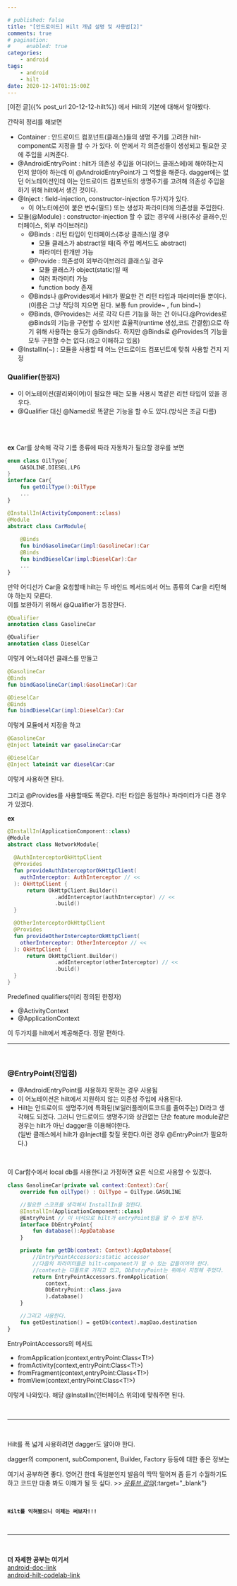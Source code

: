 ```yaml
---

# published: false
title: "[안드로이드] Hilt 개념 설명 및 사용법[2]"
comments: true
# pagination:
#     enabled: true
categories:
    - android
tags:
    - android
    - hilt
date: 2020-12-14T01:15:00Z
---
```


[이전 글]({%  post_url 20-12-12-hilt%}) 에서 Hilt의 기본에 대해서 알아봤다.

간략히 정리를 해보면


- Container : 안드로이드 컴포넌트(클래스)들의 생명 주기를 고려한 hilt-component로 지정을 할 수 가 있다. 이 안에서 각 의존성들이 생성되고 필요한 곳에 주입을 시켜준다.
- @AndroidEntryPoint : hilt가 의존성 주입을 어디(어느 클래스에)에 해야하는지 먼저 알아야 하는데 이 @AndroidEntryPoint가 그 역할을 해준다. dagger에는 없던 어노테이션인데 이는 안드로이드 컴포넌트의 생명주기를 고려해 의존성 주입을 하기 위해 hilt에서 생긴 것이다.
- @Inject : field-injection, constructor-injection 두가지가 있다.
  - 이 어노터에션이 붙은 변수(필드) 또는 생성자 파라미터에 의존성을 주입한다.
- 모듈(@Module) : constructor-injection 할 수 없는 경우에 사용(추상 클래수,인터페이스, 외부 라이브러리)
  - @Binds : 리턴 타입이 인터페이스(추상 클래스)일 경우
    - 모듈 클래스가 abstract일 때(즉 주입 메서드도 abstract)
    - 파라미터 한개만 가능
  - @Provide : 의존성이 외부라이브러리 클래스일 경우
    - 모듈 클래스가 object(static)일 때
    - 여러 파라미터 가능
    - function body 존재
  - @Binds나 @Provides에서 Hilt가 필요한 건 리턴 타입과 파라미터들 뿐이다.(이름은 그냥 적당히 지으면 된다. 보통 fun provide~ , fun bind~)
  - @Binds, @Provides는 서로 각각 다른 기능을 하는 건 아니다.@Provides로 @Binds의 기능을 구현할 수 있지만 효율적(runtime 생성,코드 간결함)으로 하기 위해 사용하는 용도가 @Binds다. 하지만 @Binds로 @Provides의 기능을 모두 구현할 수는 없다.(라고 이해하고 있음)
- @InstallIn(~) : 모듈을 사용할 때 어느 안드로이드 컴포넌트에 맞춰 사용할 건지 지정     



### Qualifier(`한정자`)
- 이 어노테이션(콸리퐈이어)이 필요한 때는 모듈 사용시 똑같은 리턴 타입이 있을 경우다.<br>
- @Qualifier 대신 @Named로 똑깥은 기능을 할 수도 있다.(방식은 조금 다름)

<br><br>

**ex**
Car를 상속해 각각 기름 종류에 따라 자동차가 필요할 경우를 보면
```kotlin
enum class OilType{
    GASOLINE,DIESEL,LPG
}
interface Car{
    fun getOilType():OilType
    ...
}

@InstallIn(ActivityComponent::class)
@Module
abstract class CarModule{
    
    @Binds
    fun bindGasolineCar(impl:GasolineCar):Car
    @Binds
    fun bindDieselCar(impl:DieselCar):Car
    ...
}
```
만약 어디선가 Car을 요청할때 hilt는 두 바인드 메서드에서 어느 종류의 Car을 리턴해야 하는지 모른다.<br>
이를 보완하기 위해서 @Qualifier가 등장한다.
```kotlin
@Qualifier
annotation class GasolineCar

@Qualifier
annotation class DieselCar
```
이렇게 어노테이션 클래스를 만들고 
```kotlin
@GasolineCar
@Binds
fun bindGasolineCar(impl:GasolineCar):Car

@DieselCar
@Binds
fun bindDieselCar(impl:DieselCar):Car
```
이렇게 모듈에서 지정을 하고
```kotlin
@GasolineCar
@Inject lateinit var gasolineCar:Car

@DieselCar
@Inject lateinit var dieselCar:Car
```
이렇게 사용하면 된다.
<br><br>
그리고 @Provides를 사용할때도 똑같다. 리턴 타입은 동일하나 파라미터가 다른 경우가 있겠다.
<br> 

**ex**

```kotlin
@InstallIn(ApplicationComponent::class)
@Module
abstract class NetworkModule{
    
  @AuthInterceptorOkHttpClient
  @Provides
  fun provideAuthInterceptorOkHttpClient(
    authInterceptor: AuthInterceptor // <<
  ): OkHttpClient {
      return OkHttpClient.Builder()
               .addInterceptor(authInterceptor) // <<
               .build()
  }

  @OtherInterceptorOkHttpClient
  @Provides
  fun provideOtherInterceptorOkHttpClient(
    otherInterceptor: OtherInterceptor // <<
  ): OkHttpClient {
      return OkHttpClient.Builder()
               .addInterceptor(otherInterceptor) // <<
               .build()
  }
}
```
Predefined qualifiers(미리 정의된 한정자)
- @ActivityContext
- @ApplicationContext

이 두가지를 hilt에서 제공해준다. 정말 편하다.

___

<br>

### @EntryPoint(진입점)
- @AndroidEntryPoint를 사용하지 못하는 경우 사용됨
- 이 어노테이션은 hilt에서 지원하지 않는 의존성 주입에 사용된다.
- Hilt는 안드로이드 생명주기에 특화된(보일러플레이트코드를 줄여주는) DI라고 생각해도 되겠다. 그러니 안드로이드 생명주기와 상관없는 단순 feature module같은 경우는 hilt가 아닌 dagger을 이용해야한다. <br>
(일반 클래스에서 hilt가 @Inject를 찾질 못한다.이런 경우 @EntryPoint가 필요하다.)
<br>

이 Car함수에서 local db를 사용한다고 가정하면 요론 식으로 사용할 수 있겠다.
```kotlin
class GasolineCar(private val context:Context):Car{
    override fun oilType() : OilType = OilType.GASOLINE

    //필요한 스코프를 생각해서 InstallIn을 정한다.
    @InstallIn(ApplicationComponent::class)
    @EntryPoint // 이 녀석으로 hilt가 entryPoint임을 알 수 있게 된다.
    interface DbEntryPoint{
        fun database():AppDatabase
    }

    private fun getDb(context: Context):AppDatabase{
        //EntryPointAccessors:static accessor
        //다음의 파라미터들은 hilt-component가 알 수 있는 값들이어야 한다.
        //context는 디폴트로 가지고 있고, DbEntryPoint는 위에서 지정해 주었다.
        return EntryPointAccessors.fromApplication(
            context,
            DbEntryPoint::class.java
            ).database()
    }

    //그리고 사용한다.                                    
    fun getDestination() = getDb(context).mapDao.destination 
}
```
EntryPointAccessors의 메서드
- fromApplication(context,entryPoint:Class<T!>)
- fromActivity(context,entryPoint:Class<T!>)
- fromFragment(context,entryPoint:Class<T!>)
- fromView(context,entryPoint:Class<T!>)

이렇게 나와있다. 해당 @InstallIn(인터페이스 위의)에 맞춰주면 된다.

<br>

___

<br>

Hilt를 폭 넓게 사용하려면 dagger도 알아야 한다.

dagger의 component, subComponent, Builder, Factory 등등에 대한 좋은 정보는

여기서 공부하면 좋다. 영어긴 한데 독일분인지 발음이 딱딱 떨어져 좀 듣기 수월하기도하고 코드만 대충 봐도 이해가 될 듯 싶다. >> [*유튜브 강의*](https://www.youtube.com/watch?v=ZZ_qek0hGkM&list=PLrnPJCHvNZuA2ioi4soDZKz8euUQnJW65){:target="_blank"}

<br>

**`Hilt를 익혀봤으니 이제는 써보자!!!`**

<br>

____



<br>

**더 자세한 공부는 여기서** <br>
[android-doc-link](https://developer.android.com/training/dependency-injection) <br>
[android-hilt-codelab-link](https://codelabs.developers.google.com/codelabs/android-hilt#0)



